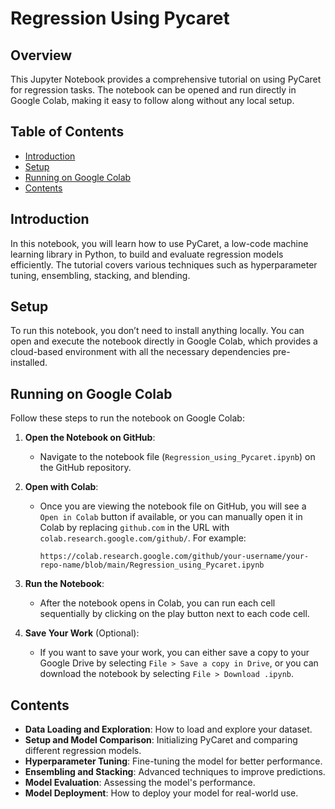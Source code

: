 # Regression Using Pycaret

## Overview
This Jupyter Notebook provides a comprehensive tutorial on using PyCaret for regression tasks. The notebook can be opened and run directly in Google Colab, making it easy to follow along without any local setup.

## Table of Contents
- [Introduction](#introduction)
- [Setup](#setup)
- [Running on Google Colab](#running-on-google-colab)
- [Contents](#contents)

## Introduction
In this notebook, you will learn how to use PyCaret, a low-code machine learning library in Python, to build and evaluate regression models efficiently. The tutorial covers various techniques such as hyperparameter tuning, ensembling, stacking, and blending.

## Setup
To run this notebook, you don’t need to install anything locally. You can open and execute the notebook directly in Google Colab, which provides a cloud-based environment with all the necessary dependencies pre-installed.

## Running on Google Colab
Follow these steps to run the notebook on Google Colab:

1. **Open the Notebook on GitHub**:
   - Navigate to the notebook file (`Regression_using_Pycaret.ipynb`) on the GitHub repository.

2. **Open with Colab**:
   - Once you are viewing the notebook file on GitHub, you will see a `Open in Colab` button if available, or you can manually open it in Colab by replacing `github.com` in the URL with `colab.research.google.com/github/`. For example:
   
     ```
     https://colab.research.google.com/github/your-username/your-repo-name/blob/main/Regression_using_Pycaret.ipynb
     ```

3. **Run the Notebook**:
   - After the notebook opens in Colab, you can run each cell sequentially by clicking on the play button next to each code cell.

4. **Save Your Work** (Optional):
   - If you want to save your work, you can either save a copy to your Google Drive by selecting `File > Save a copy in Drive`, or you can download the notebook by selecting `File > Download .ipynb`.

## Contents
- **Data Loading and Exploration**: How to load and explore your dataset.
- **Setup and Model Comparison**: Initializing PyCaret and comparing different regression models.
- **Hyperparameter Tuning**: Fine-tuning the model for better performance.
- **Ensembling and Stacking**: Advanced techniques to improve predictions.
- **Model Evaluation**: Assessing the model's performance.
- **Model Deployment**: How to deploy your model for real-world use.
